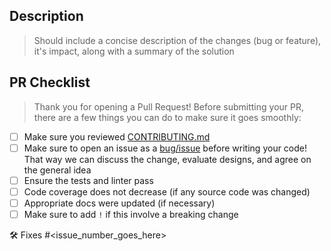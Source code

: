 ## Description

> Should include a concise description of the changes (bug or feature), it's
> impact, along with a summary of the solution

## PR Checklist

> Thank you for opening a Pull Request! Before submitting your PR, there are a
> few things you can do to make sure it goes smoothly:

- [ ] Make sure you reviewed
  [CONTRIBUTING.md](https://github.com/googleapis/genai-toolbox/blob/main/CONTRIBUTING.md)
- [ ] Make sure to open an issue as a
  [bug/issue](https://github.com/googleapis/genai-toolbox/issues/new/choose)
  before writing your code!  That way we can discuss the change, evaluate
  designs, and agree on the general idea
- [ ] Ensure the tests and linter pass
- [ ] Code coverage does not decrease (if any source code was changed)
- [ ] Appropriate docs were updated (if necessary)
- [ ] Make sure to add `!` if this involve a breaking change

🛠️ Fixes #<issue_number_goes_here>
